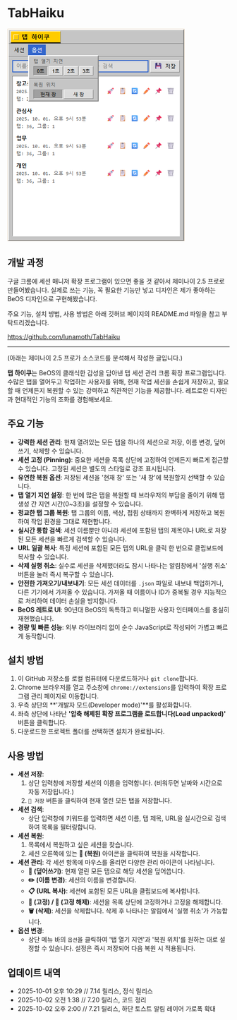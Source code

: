 # TabHaiku

![TabHiaku](https://raw.githubusercontent.com/lunamoth/TabHaiku/refs/heads/main/251001_TabHaiku_7.14_Screenshot.png)

## 개발 과정

구글 크롬에 세션 매니저 확장 프로그램이 있으면 좋을 것 같아서 제미나이 2.5 프로로 만들어봤습니다. 실제로 쓰는 기능, 꼭 필요한 기능만 넣고 디자인은 제가 좋아하는 BeOS 디자인으로 구현해봤습니다.

주요 기능, 설치 방법, 사용 방법은 아래 깃허브 페이지의 README.md 파일을 참고 부탁드리겠습니다.

https://github.com/lunamoth/TabHaiku

---

(아래는 제미나이 2.5 프로가 소스코드를 분석해서 작성한 글입니다.)

**탭 하이쿠**는 BeOS의 클래식한 감성을 담아낸 탭 세션 관리 크롬 확장 프로그램입니다. 수많은 탭을 열어두고 작업하는 사용자를 위해, 현재 작업 세션을 손쉽게 저장하고, 필요할 때 언제든지 복원할 수 있는 강력하고 직관적인 기능을 제공합니다. 레트로한 디자인과 현대적인 기능의 조화를 경험해보세요.

## 주요 기능

*   **강력한 세션 관리**: 현재 열려있는 모든 탭을 하나의 세션으로 저장, 이름 변경, 덮어쓰기, 삭제할 수 있습니다.
*   **세션 고정 (Pinning)**: 중요한 세션을 목록 상단에 고정하여 언제든지 빠르게 접근할 수 있습니다. 고정된 세션은 별도의 스타일로 강조 표시됩니다.
*   **유연한 복원 옵션**: 저장된 세션을 '현재 창' 또는 '새 창'에 복원할지 선택할 수 있습니다.
*   **탭 열기 지연 설정**: 한 번에 많은 탭을 복원할 때 브라우저의 부담을 줄이기 위해 탭 생성 간 지연 시간(0~3초)을 설정할 수 있습니다.
*   **정교한 탭 그룹 복원**: 탭 그룹의 이름, 색상, 접힘 상태까지 완벽하게 저장하고 복원하여 작업 환경을 그대로 재현합니다.
*   **실시간 통합 검색**: 세션 이름뿐만 아니라 세션에 포함된 탭의 제목이나 URL로 저장된 모든 세션을 빠르게 검색할 수 있습니다.
*   **URL 일괄 복사**: 특정 세션에 포함된 모든 탭의 URL을 클릭 한 번으로 클립보드에 복사할 수 있습니다.
*   **삭제 실행 취소**: 실수로 세션을 삭제했더라도 잠시 나타나는 알림창에서 '실행 취소' 버튼을 눌러 즉시 복구할 수 있습니다.
*   **안전한 가져오기/내보내기**: 모든 세션 데이터를 `.json` 파일로 내보내 백업하거나, 다른 기기에서 가져올 수 있습니다. 가져올 때 이름이나 ID가 중복될 경우 지능적으로 처리하여 데이터 손실을 방지합니다.
*   **BeOS 레트로 UI**: 90년대 BeOS의 독특하고 미니멀한 사용자 인터페이스를 충실히 재현했습니다.
*   **경량 및 빠른 성능**: 외부 라이브러리 없이 순수 JavaScript로 작성되어 가볍고 빠르게 동작합니다.

## 설치 방법

1.  이 GitHub 저장소를 로컬 컴퓨터에 다운로드하거나 `git clone`합니다.
2.  Chrome 브라우저를 열고 주소창에 `chrome://extensions`를 입력하여 확장 프로그램 관리 페이지로 이동합니다.
3.  우측 상단의 **'개발자 모드(Developer mode)'**를 활성화합니다.
4.  좌측 상단에 나타난 **'압축 해제된 확장 프로그램을 로드합니다(Load unpacked)'** 버튼을 클릭합니다.
5.  다운로드한 프로젝트 폴더를 선택하면 설치가 완료됩니다.

## 사용 방법

*   **세션 저장**:
    1.  상단 입력창에 저장할 세션의 이름을 입력합니다. (비워두면 날짜와 시간으로 자동 저장됩니다.)
    2.  `💾 저장` 버튼을 클릭하여 현재 열린 모든 탭을 저장합니다.
*   **세션 검색**:
    *   상단 입력창에 키워드를 입력하면 세션 이름, 탭 제목, URL을 실시간으로 검색하여 목록을 필터링합니다.
*   **세션 복원**:
    1.  목록에서 복원하고 싶은 세션을 찾습니다.
    2.  세션 오른쪽에 있는 **🚀 (복원)** 아이콘을 클릭하여 복원을 시작합니다.
*   **세션 관리**: 각 세션 항목에 마우스를 올리면 다양한 관리 아이콘이 나타납니다.
    *   **🔄 (덮어쓰기)**: 현재 열린 모든 탭으로 해당 세션을 덮어씁니다.
    *   **✏️ (이름 변경)**: 세션의 이름을 변경합니다.
    *   **📋 (URL 복사)**: 세션에 포함된 모든 URL을 클립보드에 복사합니다.
    *   **📌 (고정) / 📍 (고정 해제)**: 세션을 목록 상단에 고정하거나 고정을 해제합니다.
    *   **🗑️ (삭제)**: 세션을 삭제합니다. 삭제 후 나타나는 알림에서 '실행 취소'가 가능합니다.
*   **옵션 변경**:
    *   상단 메뉴 바의 `옵션`을 클릭하여 '탭 열기 지연'과 '복원 위치'를 원하는 대로 설정할 수 있습니다. 설정은 즉시 저장되어 다음 복원 시 적용됩니다.

## 업데이트 내역
* 2025-10-01 오후 10:29 // 7.14 릴리스, 정식 릴리스
* 2025-10-02 오전 1:38 // 7.20 릴리스, 코드 정리
* 2025-10-02 오후 2:00 // 7.21 릴리스, 하단 토스트 알림 레이어 가로폭 확대
